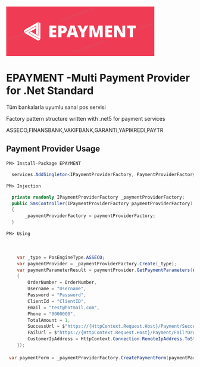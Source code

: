 
![alt text](https://github.com/enisgurkann/EPAYMENT/blob/master/Epayment.PNG?raw=true)

# EPAYMENT -Multi Payment Provider for .Net Standard


Tüm bankalarla uyumlu sanal pos servisi

Factory pattern structure written with .net5 for payment services

 ASSECO,FINANSBANK,VAKIFBANK,GARANTI,YAPIKREDI,PAYTR

## Payment Provider Usage

```
PM> Install-Package EPAYMENT
```

```csharp
  services.AddSingleton<IPaymentProviderFactory, PaymentProviderFactory>();
 ```
 
 
```
PM> Injection
```


```csharp
  private readonly IPaymentProviderFactory _paymentProviderFactory;
  public SmsController(IPaymentProviderFactory paymentProviderFactory)
  {
       _paymentProviderFactory = paymentProviderFactory;
  }
```

```
PM> Using
```
```csharp
     
     
	var _type = PosEngineType.ASSECO;
	var paymentProvider = _paymentProviderFactory.Create(_type);
	var paymentParameterResult = paymentProvider.GetPaymentParameters(new PaymentRequest()
	{
		OrderNumber = OrderNumber,
		Username = "Username",
		Password = "Password",
		ClientId = "ClientID",
		Email = "test@hotmail.com",
		Phone = "0000000",
		TotalAmount = 1,
		SuccessUrl = $"https://{HttpContext.Request.Host}/Payment/Success?OrderNumber={OrderNumber}",
		FailUrl = $"https://{HttpContext.Request.Host}/Payment/Fail?OrderNumber={OrderNumber}",
		CustomerIpAddress = HttpContext.Connection.RemoteIpAddress.ToString()
	});

 var paymentForm = _paymentProviderFactory.CreatePaymentForm(paymentParameterResult.Parameters, _config.GetValue<Uri>("Payment:PosType"));
    
```


 
